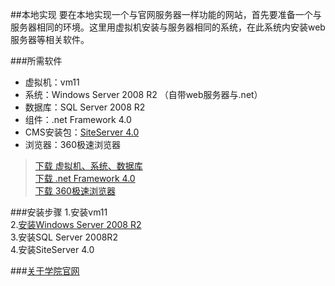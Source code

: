 ##本地实现
要在本地实现一个与官网服务器一样功能的网站，首先要准备一个与服务器相同的环境。这里用虚拟机安装与服务器相同的系统，在此系统内安装web服务器等相关软件。

###所需软件
- 虚拟机：vm11 
- 系统：Windows Server 2008 R2 （自带web服务器与.net）
- 数据库：SQL Server 2008 R2 
- 组件：.net Framework 4.0
- CMS安装包：[SiteServer 4.0](http://211.87.148.243/t/siteserver_install4.0.zip)
- 浏览器：360极速浏览器  

>[下载 虚拟机、系统、数据库](http://pan.baidu.com/s/1b35yeq)  
>[下载 .net Framework 4.0](https://download.microsoft.com/download/9/5/A/95A9616B-7A37-4AF6-BC36-D6EA96C8DAAE/dotNetFx40_Full_x86_x64.exe)  
>[下载 360极速浏览器](http://down.360safe.com/cse/360cse_8.5.0.144.exe)  


###安装步骤
1.安装vm11  
2.[安装Windows Server 2008 R2](http://v.youku.com/v_show/id_XMTcwNTQ0MDI4OA==.html)  
3.安装SQL Server 2008R2  
4.安装SiteServer 4.0 

###[关于学院官网](add.html)  
